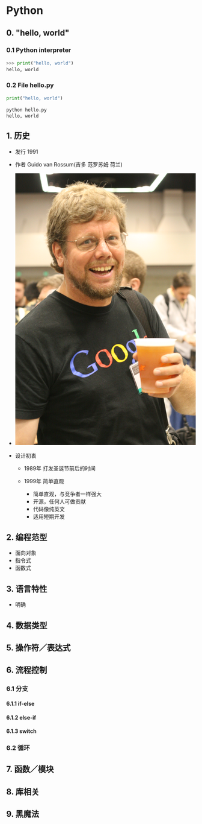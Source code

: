 # Python

## 0. "hello, world"

### 0.1 Python interpreter
```python
>>> print("hello, world")
hello, world
```

### 0.2 File hello.py
```python
print("hello, world")
```
```
python hello.py
hello, world
```

## 1. 历史
* 发行 1991
* 作者 Guido van  Rossum(吉多 范罗苏姆 荷兰)
* ![](Guido_van_Rossum_OSCON_2006.jpg)
* 设计初衷 

    * 1989年 打发圣诞节前后的时间
    * 1999年 简单直观

        - 简单直观，与竞争者一样强大 
        - 开源，任何人可做贡献
        - 代码像纯英文
        - 适用短期开发


## 2. 编程范型
* 面向对象
* 指令式
* 函数式

## 3. 语言特性
* 明确 

## 4. 数据类型

## 5. 操作符／表达式

## 6. 流程控制

### 6.1 分支

#### 6.1.1 if-else

#### 6.1.2 else-if

#### 6.1.3 switch

### 6.2 循环

## 7. 函数／模块

## 8. 库相关

## 9. 黑魔法

